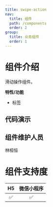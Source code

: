 ```yaml
---
title: swipe-action
nav:
  title: 组件
  path: /components
  order: 2
group:
  title: 业务组件
  order: 1
---
```


# 组件介绍

滑动操作组件。 <br>

**特性/功能**

- 标签

## 代码演示

<code src="./demo/index.tsx"></code>

<API src="./index.tsx"></API>

## 组件维护人员

林桓恒

# 组件支持度

| H5  | 微信小程序 |
| :-: | :--------: |
| ✅  |     ✅     |
